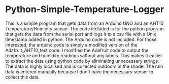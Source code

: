 # Python-Simple-Temperature-Logger
This is a simple program that gets data from an Arduino UNO and an AHT10 Temperature/Humidity sensor.
The code included is for the python program that gets the data from the serial port and logs it to a csv file with a Unix timestamp added in python.
The Arduino code is not included. For those interested, the arduino code is simply a modified version of the Adafruit_AHT10_test code. 
I modified the Adafruit code to output the temperature and humidity readings without any labels. 
This makes it easier to extract the data using python code by eliminating unnecessary strings.
The data is highly localised and is collected outdoors in the shade. The rain data is entered manually because I don't have the necessary sensor to collect this data.
